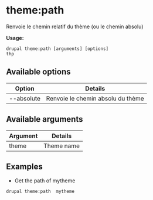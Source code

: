 # theme:path
Renvoie le chemin relatif du thème (ou le chemin absolu)

**Usage:**
```
drupal theme:path [arguments] [options]
thp
```

## Available options
Option | Details
-------|-------------
--absolute | Renvoie le chemin absolu du thème

## Available arguments
Argument | Details
---------|-------------
theme | Theme name

## Examples
* Get the path of mytheme
```
drupal theme:path  mytheme
```
